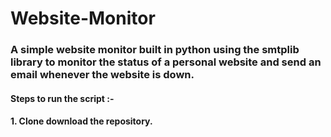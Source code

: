 # Website-Monitor
### A simple website monitor built in python using the smtplib library to monitor the status of a personal website and send an email whenever the website is down.

#### Steps to run the script :- 

#### 1. Clone download the repository.
